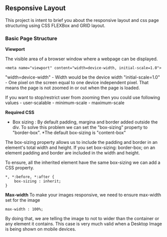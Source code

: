 

## Responsive Layout 
This project is intent to brief you about the responsive layout and css page structuring using CSS FLEXBox and GRID layout. 





### Basic Page Structure

**Viewport**

The visible area of a browser window where a webpage can be displayed.

```
<meta name="viewport" content="width=device-width, initial-scale=1.0">
```

"width=device-width"  - Width would be the device width
"initial-scale=1.0"   - One pixel on the screen equal to one device independent pixel. That means the page is not zoomed in or out when the page is loaded.

If you want to stop/restrict user from zooming then you could use following values 
    -   user-scalable
    -   minimum-scale
    -   maximum-scale



**Required CSS**
 - Box sizing : By default padding, margina and border added outside the div. To solve this problem
 we can set the "box-sizing" property to "border-box". 
 *The default box-sizing is "content-box"

 The box-sizing property allows us to include the padding and border in an element's total width and height. If you set box-sizing: border-box; on an element padding and border are included in the width and height.

 To ensure, all the inherited element have the same box-sizing we can add a CSS property.

 ```
 *, *:before, *:after {
     box-sizing : inherit;
 }
 ```  


 **Max-width**
 To make your images responsive, we need to ensure max-width set for the image

 ```
 max-width : 100%;
 ```

 By doing that, we are telling the image to not to wider than the container or any element it contains. This case is very much valid when a Desktop Image is being shown on mobile devices.
